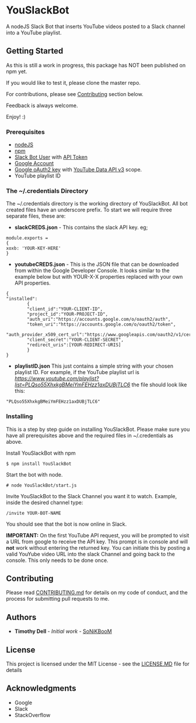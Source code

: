 # YouSlackBot

A nodeJS Slack Bot that inserts YouTube videos posted to a Slack channel into a YouTube playlist.

## Getting Started

As this is still a work in progress, this package has NOT been published on npm yet.
  
If you would like to test it, please clone the master repo.

For contributions, please see [Contributing](https://github.com/SoNiKBooM/YouSlackBot/blob/dev/README.md#contributing) section below.

Feedback is always welcome. 
  
  Enjoy! :)

### Prerequisites
  * [nodeJS](https://nodejs.org/en/download/package-manager/)
  * [npm](https://docs.npmjs.com/cli/install)
  * [Slack Bot User](https://my.slack.com/services/new/bot) with [API Token](https://api.slack.com/tokens)
  * [Google Account](https://accounts.google.com/SignUp?hl=en)
  * [Google oAuth2 key](https://console.developers.google.com) with [YouTube Data API v3](https://developers.google.com/youTube/v3/) scope.
  * YouTube playlist ID

### The ~/.credentials Directory
 
 The ~/.credentials directory is the working directory of YouSlackBot. All bot created files have an underscore prefix.
  To start we will require three separate files, these are:
  
  * **slackCREDS.json** - This contains the slack API key. eg;
```
module.exports =
{
xoxb: 'YOUR-KEY-HERE' 
}
```
  
  * **youtubeCREDS.json** - This is the JSON file that can be downloaded from within the Google Developer Console. It looks similar to the example below but with YOUR-X-X properties replaced with your own API properties.
```
{
"installed":
        {
        "client_id":"YOUR-CLIENT-ID",
        "project_id":"YOUR-PROJECT-ID",
        "auth_uri":"https://accounts.google.com/o/oauth2/auth",
        "token_uri":"https://accounts.google.com/o/oauth2/token",
        "auth_provider_x509_cert_url":"https://www.googleapis.com/oauth2/v1/certs",
        "client_secret":"YOUR-CLIENT-SECRET",
        "redirect_uris":[YOUR-REDIRECT-URIS]
        }
}

```
  
  * **playlistID.json** This just contains a simple string with your chosen playlist ID. For example, if the YouTube playlist url is *https://www.youtube.com/playlist?list=PLQso55XhxkgBMeiYmFEHzz1axDUBjTLC6* the file should look like this:
  
```
"PLQso55XhxkgBMeiYmFEHzz1axDUBjTLC6"
```

### Installing

This is a step by step guide on installing YouSlackBot. Please make sure you have all prerequisites above and the required files in ~/.credentials as above.

Install YouSlackBot with npm

```
$ npm install YouSlackBot
```

Start the bot with node.

```
# node YouSlackBot/start.js
```
    
Invite YouSlackBot to the Slack Channel you want it to watch.
Example, inside the desired channel type:
```
/invite YOUR-BOT-NAME
```
  
You should see that the bot is now online in Slack.

**IMPORTANT:** On the first YouTube API request, you will be prompted to visit a URL from google to receive the API key. This prompt is in console and will **not** work without entering the returned key. You can initiate this by posting a valid YouYube video URL into the slack Channel and going back to the console. This only needs to be done once.  

## Contributing

Please read [CONTRIBUTING.md](https://github.com/SoNiKBooM/YouSlackBot/blob/dev/CONTRIBUTING.md) for details on my code of conduct, and the process for submitting pull requests to me.

## Authors

* **Timothy Dell** - *Initial work* - [SoNiKBooM](https://github.com/SoNiKBooM)

## License

This project is licensed under the MIT License - see the [LICENSE.MD](https://github.com/SoNiKBooM/YouSlackBot/blob/dev/LICENSE.MD) file for details

## Acknowledgments

* Google 
* Slack
* StackOverflow
